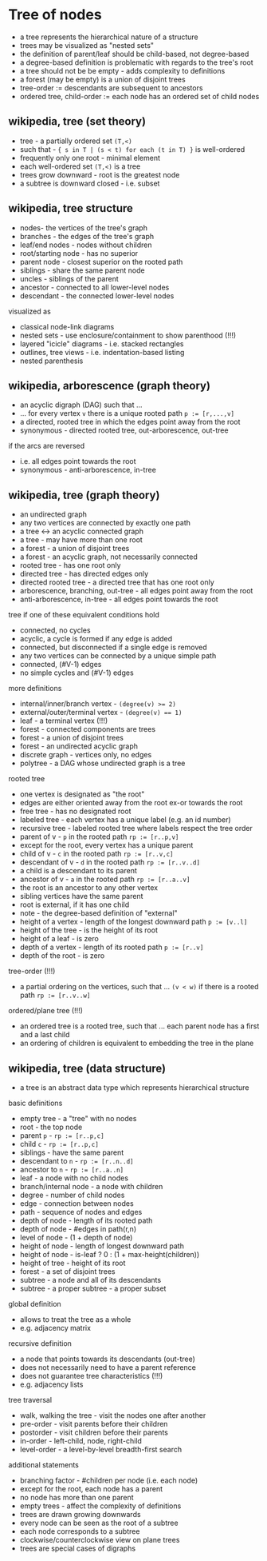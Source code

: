 
<!-- ======================================================================= -->
# Tree of nodes

* a tree represents the hierarchical nature of a structure
* trees may be visualized as "nested sets"
* the definition of parent/leaf should be child-based, not degree-based
* a degree-based definition is problematic with regards to the tree's root
* a tree should not be be empty - adds complexity to definitions
* a forest (may be empty) is a union of disjoint trees
* tree-order := descendants are subsequent to ancestors
* ordered tree, child-order := each node has an ordered set of child nodes

<!-- ======================================================================= -->
## wikipedia, tree (set theory)

* tree - a partially ordered set `(T,<)`
* such that - `{ s in T | (s < t) for each (t in T) }` is well-ordered
* frequently only one root - minimal element
* each well-ordered set `(T,<)` is a tree
* trees grow downward - root is the greatest node
* a subtree is downward closed - i.e. subset

<!-- ======================================================================= -->
## wikipedia, tree structure

* nodes- the vertices of the tree's graph
* branches - the edges of the tree's graph
* leaf/end nodes - nodes without children
* root/starting node - has no superior
* parent node - closest superior on the rooted path
* siblings - share the same parent node
* uncles - siblings of the parent
* ancestor - connected to all lower-level nodes
* descendant - the connected lower-level nodes

visualized as

* classical node-link diagrams
* nested sets - use enclosure/containment to show parenthood (!!!)
* layered "icicle" diagrams - i.e. stacked rectangles
* outlines, tree views - i.e. indentation-based listing
* nested parenthesis

<!-- ======================================================================= -->
## wikipedia, arborescence (graph theory)

* an acyclic digraph (DAG) such that ...
* ... for every vertex `v` there is a unique rooted path `p := [r,...,v]`
* a directed, rooted tree in which the edges point away from the root
* synonymous - directed rooted tree, out-arborescence, out-tree

if the arcs are reversed

* i.e. all edges point towards the root
* synonymous - anti-arborescence, in-tree

<!-- ======================================================================= -->
## wikipedia, tree (graph theory)

* an undirected graph
* any two vertices are connected by exactly one path
* a tree <-> an acyclic connected graph
* a tree - may have more than one root
* a forest - a union of disjoint trees
* a forest - an acyclic graph, not necessarily connected
* rooted tree - has one root only
* directed tree - has directed edges only
* directed rooted tree - a directed tree that has one root only
* arborescence, branching, out-tree - all edges point away from the root
* anti-arborescence, in-tree - all edges point towards the root

tree if one of these equivalent conditions hold

* connected, no cycles
* acyclic, a cycle is formed if any edge is added
* connected, but disconnected if a single edge is removed
* any two vertices can be connected by a unique simple path
* connected, (#V-1) edges
* no simple cycles and (#V-1) edges

more definitions

* internal/inner/branch vertex - `(degree(v) >= 2)`
* external/outer/terminal vertex - `(degree(v) == 1)`
* leaf - a terminal vertex (!!!)
* forest - connected components are trees
* forest - a union of disjoint trees
* forest - an undirected acyclic graph
* discrete graph - vertices only, no edges
* polytree - a DAG whose undirected graph is a tree

rooted tree

* one vertex is designated as "the root"
* edges are either oriented away from the root ex-or towards the root
* free tree - has no designated root
* labeled tree - each vertex has a unique label (e.g. an id number)
* recursive tree - labeled rooted tree where labels respect the tree order
* parent of v - `p` in the rooted path `rp := [r..p,v]`
* except for the root, every vertex has a unique parent
* child of v - `c` in the rooted path `rp := [r..v,c]`
* descendant of v - `d` in the rooted path `rp := [r..v..d]`
* a child is a descendant to its parent
* ancestor of v - `a` in the rooted path `rp := [r..a..v]`
* the root is an ancestor to any other vertex
* sibling vertices have the same parent
* root is external, if it has one child
* note - the degree-based definition of "external"
* height of a vertex - length of the longest downward path `p := [v..l]`
* height of the tree - is the height of its root
* height of a leaf - is zero
* depth of a vertex - length of its rooted path `p := [r..v]`
* depth of the root - is zero

tree-order (!!!)

* a partial ordering on the vertices, such that ...
  `(v < w)` if there is a rooted path `rp := [r..v..w]`

ordered/plane tree (!!!)

* an ordered tree is a rooted tree, such that ...
  each parent node has a first and a last child
* an ordering of children is equivalent to embedding the tree in the plane

<!-- ======================================================================= -->
## wikipedia, tree (data structure)

* a tree is an abstract data type which represents hierarchical structure

basic definitions

* empty tree - a "tree" with no nodes
* root - the top node
* parent `p` - `rp := [r..p,c]`
* child `c` - `rp := [r..p,c]`
* siblings - have the same parent
* descendant to `n` - `rp := [r..n..d]`
* ancestor to `n` - `rp := [r..a..n]`
* leaf - a node with no child nodes
* branch/internal node - a node with children
* degree - number of child nodes
* edge - connection between nodes
* path - sequence of nodes and edges
* depth of node - length of its rooted path
* depth of node - #edges in path(r,n)
* level of node - (1 + depth of node)
* height of node - length of longest downward path
* height of node - is-leaf ? 0 : (1 + max-height(children))
* height of tree - height of its root
* forest - a set of disjoint trees
* subtree - a node and all of its descendants
* subtree - a proper subtree - a proper subset

global definition

* allows to treat the tree as a whole
* e.g. adjacency matrix

recursive definition

* a node that points towards its descendants (out-tree)
* does not necessarily need to have a parent reference
* does not guarantee tree characteristics (!!!)
* e.g. adjacency lists

tree traversal

* walk, walking the tree - visit the nodes one after another
* pre-order - visit parents before their children
* postorder - visit children before their parents
* in-order - left-child, node, right-child
* level-order - a level-by-level breadth-first search

additional statements

* branching factor - #children per node (i.e. each node)
* except for the root, each node has a parent
* no node has more than one parent
* empty trees - affect the complexity of definitions
* trees are drawn growing downwards
* every node can be seen as the root of a subtree
* each node corresponds to a subtree
* clockwise/counterclockwise view on plane trees
* trees are special cases of digraphs
